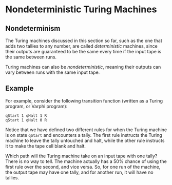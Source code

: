# Nondeterministic Turing Machines

## Nondeterminism

The Turing machines discussed in this section so far, such as the one that adds two tallies to any number, are called _deterministic_ machines, since their outputs are guaranteed to be the same every time if the input tape is the same between runs.

Turing machines can also be _nondeterministic_, meaning their outputs can vary between runs with the same input tape.&#x20;

## Example

For example, consider the following transition function (written as a Turing program, or Varphi program):

```
qStart 1 qHalt 1 R
qStart 1 qHalt 0 R
```

Notice that we have defined two different rules for when the Turing machine is on state `qStart` and encounters a tally. The first rule instructs the Turing machine to leave the tally untouched and halt, while the other rule instructs it to make the tape cell blank and halt.&#x20;

Which path will the Turing machine take on an input tape with one tally? There is no way to tell. The machine actually has a 50% chance of using the first rule over the second, and vice versa. So, for one run of the machine, the output tape may have one tally, and for another run, it will have no tallies.&#x20;
